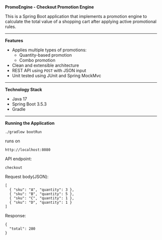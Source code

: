 **PromoEngine - Checkout Promotion Engine**

This is a Spring Boot application that implements a promotion engine to calculate the total value of a shopping cart after applying active promotional rules.


---

**Features**

- Applies multiple types of promotions:
  - Quantity-based promotion
  - Combo promotion 
- Clean and extensible architecture
- REST API using `POST` with JSON input
- Unit tested using JUnit and Spring MockMvc

---

**Technology Stack**

- Java 17
- Spring Boot 3.5.3
- Gradle


---

**Running the Application**

```
./gradlew bootRun
```
runs on
```
http://localhost:8080
```
API endpoint:
```
checkout
```
Request body(JSON):
```
[
  { "sku": "A", "quantity": 3 },
  { "sku": "B", "quantity": 5 },
  { "sku": "C", "quantity": 1 },
  { "sku": "D", "quantity": 1 }
]
```
Response:
```
{
  "total": 280
}
```

